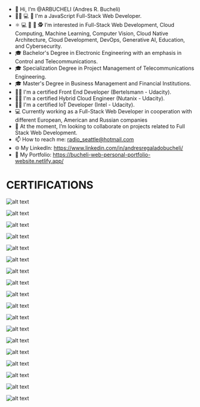 - 🤝 Hi, I’m @ARBUCHELI (Andres R. Bucheli)
- 👨‍💻 💻 📱 I'm a JavaScript Full-Stack Web Developer.
- ⚛️ 💻 🤖 🥽 🕵️ I’m interested in Full-Stack Web Development, Cloud Computing, Machine Learning, Computer Vision, Cloud Native Architecture, Cloud Development, DevOps, Generative AI, Education, and Cybersecurity.
- 🎓 Bachelor's Degree in Electronic Engineering with an emphasis in Control and Telecommunications.
- 🎓 Specialization Degree in Project Management of Telecommunications Engineering.
- 🎓 Master's Degree in Business Management and Financial Institutions.
- 👨‍🎓 I'm a certified Front End Developer (Bertelsmann - Udacity).
- 👨‍🎓 I'm a certified Hybrid Cloud Engineer (Nutanix - Udacity).
- 👨‍🎓 I'm a certified IoT Developer (Intel - Udacity).
- 💻 Currently working as a Full-Stack Web Developer in cooperation with different European, American and Russian companies
- 💞️ At the moment, I’m looking to collaborate on projects related to Full Stack Web Development.
- 📫 How to reach me: radio_seattle@hotmail.com
- 🌐 My LinkedIn: https://www.linkedin.com/in/andresregaladobucheli/
- 💼 My Portfolio: https://bucheli-web-personal-portfolio-website.netlify.app/

<h1>CERTIFICATIONS</h1>

![alt text](https://bucheli-web-personal-portfolio-website.netlify.app/images-certificates/front-end-engineer.jpg)

![alt text](https://bucheli-web-personal-portfolio-website.netlify.app/images-education/front-end-developer-nanodegree.jpg)

![alt text](https://bucheli-web-personal-portfolio-website.netlify.app/images-education/nutanixnanodegree.jpg)

![alt text](https://bucheli-web-personal-portfolio-website.netlify.app/images-education/edgeainanodegree.jpg)

![alt text](https://bucheli-web-personal-portfolio-website.netlify.app/images-certificates/freecodecamp-front-end-libraries-certification.jpg)

![alt text](https://bucheli-web-personal-portfolio-website.netlify.app/images-certificates/javascript-algorithms-and-data-structures.jpg)

![alt text](https://bucheli-web-personal-portfolio-website.netlify.app/images-certificates/responsivefreecodecamp.jpg)

![alt text](https://bucheli-web-personal-portfolio-website.netlify.app/images-certificates/docker-foundations-professional-certificate.jpg)

![alt text](https://bucheli-web-personal-portfolio-website.netlify.app/images-certificates/datacamp-containerization-and-virtualization-with-docker-and-kubernetes.jpg)

![alt text](https://bucheli-web-personal-portfolio-website.netlify.app/images-certificates/front-end-app-with-react.jpg)

![alt text](https://bucheli-web-personal-portfolio-website.netlify.app/images-certificates/react-redux-skillpath.jpg)

![alt text](https://bucheli-web-personal-portfolio-website.netlify.app/images-certificates/harvard-educators.jpg)

![alt text](https://bucheli-web-personal-portfolio-website.netlify.app/images-certificates/mit.jpg)

![alt text](https://bucheli-web-personal-portfolio-website.netlify.app/images-certificates/Career-Essentials-in-Generative-AI-by-Microsoft-and-LinkedIn.jpg)

![alt text](https://bucheli-web-personal-portfolio-website.netlify.app/images-certificates/learn-c-skill-path.jpg)

![alt text](https://bucheli-web-personal-portfolio-website.netlify.app/images-certificates/learn-php-skill-path.jpg)

![alt text](https://bucheli-web-personal-portfolio-website.netlify.app/images-certificates/python-data-fundamentals.jpg)

![alt text](https://bucheli-web-personal-portfolio-website.netlify.app/images-certificates/nutanix-certified-associate.jpg)

<!---
ARBUCHELI/ARBUCHELI is a ✨ special ✨ repository because its `README.md` (this file) appears on your GitHub profile.
You can click the Preview link to take a look at your changes.
--->
